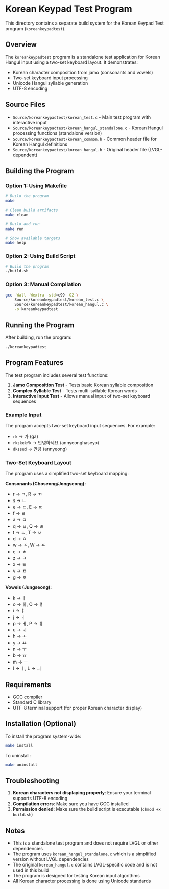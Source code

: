 # Korean Keypad Test Program

This directory contains a separate build system for the Korean Keypad Test program (`koreankeypadtest`).

## Overview

The `koreankeypadtest` program is a standalone test application for Korean Hangul input using a two-set keyboard layout. It demonstrates:

- Korean character composition from jamo (consonants and vowels)
- Two-set keyboard input processing
- Unicode Hangul syllable generation
- UTF-8 encoding

## Source Files

- `Source/koreankeypadtest/korean_test.c` - Main test program with interactive input
- `Source/koreankeypadtest/korean_hangul_standalone.c` - Korean Hangul processing functions (standalone version)
- `Source/koreankeypadtest/korean_common.h` - Common header file for Korean Hangul definitions
- `Source/koreankeypadtest/korean_hangul.h` - Original header file (LVGL-dependent)

## Building the Program

### Option 1: Using Makefile

```bash
# Build the program
make

# Clean build artifacts
make clean

# Build and run
make run

# Show available targets
make help
```

### Option 2: Using Build Script

```bash
# Build the program
./build.sh
```

### Option 3: Manual Compilation

```bash
gcc -Wall -Wextra -std=c99 -O2 \
    Source/koreankeypadtest/korean_test.c \
    Source/koreankeypadtest/korean_hangul.c \
    -o koreankeypadtest
```

## Running the Program

After building, run the program:

```bash
./koreankeypadtest
```

## Program Features

The test program includes several test functions:

1. **Jamo Composition Test** - Tests basic Korean syllable composition
2. **Complex Syllable Test** - Tests multi-syllable Korean words
3. **Interactive Input Test** - Allows manual input of two-set keyboard sequences

### Example Input

The program accepts two-set keyboard input sequences. For example:
- `rk` → 가 (ga)
- `rkskekfk` → 안녕하세요 (annyeonghaseyo)
- `dkssud` → 안녕 (annyeong)

### Two-Set Keyboard Layout

The program uses a simplified two-set keyboard mapping:

**Consonants (Choseong/Jongseong):**
- r → ㄱ, R → ㄲ
- s → ㄴ
- e → ㄷ, E → ㄸ
- f → ㄹ
- a → ㅁ
- q → ㅂ, Q → ㅃ
- t → ㅅ, T → ㅆ
- d → ㅇ
- w → ㅈ, W → ㅉ
- c → ㅊ
- z → ㅋ
- x → ㅌ
- v → ㅍ
- g → ㅎ

**Vowels (Jungseong):**
- k → ㅏ
- o → ㅐ, O → ㅒ
- i → ㅑ
- j → ㅓ
- p → ㅔ, P → ㅖ
- u → ㅕ
- h → ㅗ
- y → ㅛ
- n → ㅜ
- b → ㅠ
- m → ㅡ
- l → ㅣ, L → ㅢ

## Requirements

- GCC compiler
- Standard C library
- UTF-8 terminal support (for proper Korean character display)

## Installation (Optional)

To install the program system-wide:

```bash
make install
```

To uninstall:

```bash
make uninstall
```

## Troubleshooting

1. **Korean characters not displaying properly**: Ensure your terminal supports UTF-8 encoding
2. **Compilation errors**: Make sure you have GCC installed
3. **Permission denied**: Make sure the build script is executable (`chmod +x build.sh`)

## Notes

- This is a standalone test program and does not require LVGL or other dependencies
- The program uses `korean_hangul_standalone.c` which is a simplified version without LVGL dependencies
- The original `korean_hangul.c` contains LVGL-specific code and is not used in this build
- The program is designed for testing Korean input algorithms
- All Korean character processing is done using Unicode standards 